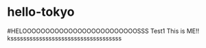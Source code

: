 # hello-tokyo
#HELOOOOOOOOOOOOOOOOOOOOOOOOOSSS
Test1
This is ME!!
ksssssssssssssssssssssssssssssssssss
